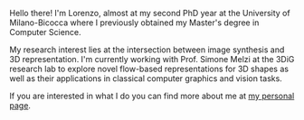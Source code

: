 Hello there! I'm Lorenzo, almost at my second PhD year at the University of
Milano-Bicocca where I previously obtained my Master's degree in Computer
Science.

My research interest lies at the intersection between image synthesis and 3D
representation. I'm currently working with Prof. Simone Melzi at the 3DiG
research lab to explore novel flow-based representations for 3D shapes as well
as their applications in classical computer graphics and vision tasks.

If you are interested in what I do you can find more about me at [my personal
page](https://lorenzo.olearo.com/).
